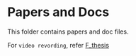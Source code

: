 # Papers and Docs

This folder contains papers and doc files.

For `video revording`, refer [F_thesis](https://drive.google.com/drive/u/0/folders/16dlUCMgbco53ji-mK9fApQHji_2m3nKh)
